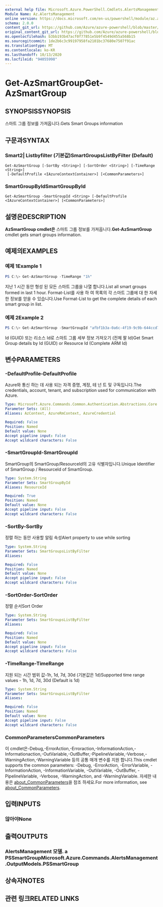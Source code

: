 ```yaml
---
external help file: Microsoft.Azure.PowerShell.Cmdlets.AlertsManagement.dll-Help.xml
Module Name: Az.AlertsManagement
online version: https://docs.microsoft.com/en-us/powershell/module/az.alertsmanagement/get-azsmartgroup
schema: 2.0.0
content_git_url: https://github.com/Azure/azure-powershell/blob/master/src/AlertsManagement/AlertsManagement/help/Get-AzSmartGroup.md
original_content_git_url: https://github.com/Azure/azure-powershell/blob/master/src/AlertsManagement/AlertsManagement/help/Get-AzSmartGroup.md
ms.openlocfilehash: b3bb193b47acf0f77851e5b9f4549d455a568b15
ms.sourcegitcommit: 1de2b6c3c99197958fa2101bc37680e7507f91ac
ms.translationtype: MT
ms.contentlocale: ko-KR
ms.lasthandoff: 10/13/2020
ms.locfileid: "94055998"
---
```

# <span data-ttu-id="d9eda-101">Get-AzSmartGroup</span><span class="sxs-lookup"><span data-stu-id="d9eda-101">Get-AzSmartGroup</span></span>

## <span data-ttu-id="d9eda-102">SYNOPSIS</span><span class="sxs-lookup"><span data-stu-id="d9eda-102">SYNOPSIS</span></span>
<span data-ttu-id="d9eda-103">스마트 그룹 정보를 가져옵니다.</span><span class="sxs-lookup"><span data-stu-id="d9eda-103">Gets Smart Groups information</span></span>

## <span data-ttu-id="d9eda-104">구문과</span><span class="sxs-lookup"><span data-stu-id="d9eda-104">SYNTAX</span></span>

### <span data-ttu-id="d9eda-105">Smart2| Listbyfilter (기본값)</span><span class="sxs-lookup"><span data-stu-id="d9eda-105">SmartGroupsListByFilter (Default)</span></span>
```
Get-AzSmartGroup [-SortBy <String>] [-SortOrder <String>] [-TimeRange <String>]
 [-DefaultProfile <IAzureContextContainer>] [<CommonParameters>]
```

### <span data-ttu-id="d9eda-106">SmartGroupById</span><span class="sxs-lookup"><span data-stu-id="d9eda-106">SmartGroupById</span></span>
```
Get-AzSmartGroup -SmartGroupId <String> [-DefaultProfile <IAzureContextContainer>] [<CommonParameters>]
```

## <span data-ttu-id="d9eda-107">설명은</span><span class="sxs-lookup"><span data-stu-id="d9eda-107">DESCRIPTION</span></span>
<span data-ttu-id="d9eda-108">**AzSmartGroup cmdlet은** 스마트 그룹 정보를 가져옵니다.</span><span class="sxs-lookup"><span data-stu-id="d9eda-108">**Get-AzSmartGroup** cmdlet gets smart groups information.</span></span>

## <span data-ttu-id="d9eda-109">예제의</span><span class="sxs-lookup"><span data-stu-id="d9eda-109">EXAMPLES</span></span>

### <span data-ttu-id="d9eda-110">예제 1</span><span class="sxs-lookup"><span data-stu-id="d9eda-110">Example 1</span></span>
```powershell
PS C:\> Get-AzSmartGroup -TimeRange "1h"
```

<span data-ttu-id="d9eda-111">지난 1 시간 동안 형성 된 모든 스마트 그룹을 나열 합니다.</span><span class="sxs-lookup"><span data-stu-id="d9eda-111">List all smart groups formed in last 1 hour.</span></span> <span data-ttu-id="d9eda-112">Format-List를 사용 하 여 목록의 각 스마트 그룹에 대 한 자세한 정보를 얻을 수 있습니다.</span><span class="sxs-lookup"><span data-stu-id="d9eda-112">Use Format-List to get the complete details of each smart group in list.</span></span>

### <span data-ttu-id="d9eda-113">예제 2</span><span class="sxs-lookup"><span data-stu-id="d9eda-113">Example 2</span></span>
```powershell
PS C:\> Get-AzSmartGroup -SmartGroupId "afbf1b3a-0a6c-4f19-9c9b-644ccd7b1529" | Format-List
```

<span data-ttu-id="d9eda-114">Id (GUID) 또는 리소스 Id로 스마트 그룹 세부 정보 가져오기 (전체 팔 Id)</span><span class="sxs-lookup"><span data-stu-id="d9eda-114">Get Smart Group details by Id (GUID) or Resource Id (Complete ARM Id)</span></span>

## <span data-ttu-id="d9eda-115">변수</span><span class="sxs-lookup"><span data-stu-id="d9eda-115">PARAMETERS</span></span>

### <span data-ttu-id="d9eda-116">-DefaultProfile</span><span class="sxs-lookup"><span data-stu-id="d9eda-116">-DefaultProfile</span></span>
<span data-ttu-id="d9eda-117">Azure와 통신 하는 데 사용 되는 자격 증명, 계정, 테 넌 트 및 구독입니다.</span><span class="sxs-lookup"><span data-stu-id="d9eda-117">The credentials, account, tenant, and subscription used for communication with Azure.</span></span>

```yaml
Type: Microsoft.Azure.Commands.Common.Authentication.Abstractions.Core.IAzureContextContainer
Parameter Sets: (All)
Aliases: AzContext, AzureRmContext, AzureCredential

Required: False
Position: Named
Default value: None
Accept pipeline input: False
Accept wildcard characters: False
```

### <span data-ttu-id="d9eda-118">-SmartGroupId</span><span class="sxs-lookup"><span data-stu-id="d9eda-118">-SmartGroupId</span></span>
<span data-ttu-id="d9eda-119">SmartGroup의 SmartGroup/ResourceId의 고유 식별자입니다.</span><span class="sxs-lookup"><span data-stu-id="d9eda-119">Unique Identifier of SmartGroup / ResourceId of SmartGroup.</span></span>

```yaml
Type: System.String
Parameter Sets: SmartGroupById
Aliases: ResourceId

Required: True
Position: Named
Default value: None
Accept pipeline input: False
Accept wildcard characters: False
```

### <span data-ttu-id="d9eda-120">-SortBy</span><span class="sxs-lookup"><span data-stu-id="d9eda-120">-SortBy</span></span>
<span data-ttu-id="d9eda-121">정렬 하는 동안 사용할 알림 속성</span><span class="sxs-lookup"><span data-stu-id="d9eda-121">Alert property to use while sorting</span></span>

```yaml
Type: System.String
Parameter Sets: SmartGroupsListByFilter
Aliases:

Required: False
Position: Named
Default value: None
Accept pipeline input: False
Accept wildcard characters: False
```

### <span data-ttu-id="d9eda-122">-SortOrder</span><span class="sxs-lookup"><span data-stu-id="d9eda-122">-SortOrder</span></span>
<span data-ttu-id="d9eda-123">정렬 순서</span><span class="sxs-lookup"><span data-stu-id="d9eda-123">Sort Order</span></span>

```yaml
Type: System.String
Parameter Sets: SmartGroupsListByFilter
Aliases:

Required: False
Position: Named
Default value: None
Accept pipeline input: False
Accept wildcard characters: False
```

### <span data-ttu-id="d9eda-124">-TimeRange</span><span class="sxs-lookup"><span data-stu-id="d9eda-124">-TimeRange</span></span>
<span data-ttu-id="d9eda-125">지원 되는 시간 범위 값-1h, 1d, 7d, 30d (기본값은 1d)</span><span class="sxs-lookup"><span data-stu-id="d9eda-125">Supported time range values - 1h, 1d, 7d, 30d (Default is 1d)</span></span>

```yaml
Type: System.String
Parameter Sets: SmartGroupsListByFilter
Aliases:

Required: False
Position: Named
Default value: None
Accept pipeline input: False
Accept wildcard characters: False
```

### <span data-ttu-id="d9eda-126">CommonParameters</span><span class="sxs-lookup"><span data-stu-id="d9eda-126">CommonParameters</span></span>
<span data-ttu-id="d9eda-127">이 cmdlet은-Debug,-ErrorAction,-Erroraction,-InformationAction,-Informationaction,-OutVariable,-OutBuffer,-PipelineVariable,-Verbose,-WarningAction,-WarningVariable 등의 공통 매개 변수를 지원 합니다.</span><span class="sxs-lookup"><span data-stu-id="d9eda-127">This cmdlet supports the common parameters: -Debug, -ErrorAction, -ErrorVariable, -InformationAction, -InformationVariable, -OutVariable, -OutBuffer, -PipelineVariable, -Verbose, -WarningAction, and -WarningVariable.</span></span> <span data-ttu-id="d9eda-128">자세한 내용은 [about_CommonParameters](http://go.microsoft.com/fwlink/?LinkID=113216)을 참조 하세요.</span><span class="sxs-lookup"><span data-stu-id="d9eda-128">For more information, see [about_CommonParameters](http://go.microsoft.com/fwlink/?LinkID=113216).</span></span>

## <span data-ttu-id="d9eda-129">입력</span><span class="sxs-lookup"><span data-stu-id="d9eda-129">INPUTS</span></span>

### <span data-ttu-id="d9eda-130">않아야</span><span class="sxs-lookup"><span data-stu-id="d9eda-130">None</span></span>

## <span data-ttu-id="d9eda-131">출력</span><span class="sxs-lookup"><span data-stu-id="d9eda-131">OUTPUTS</span></span>

### <span data-ttu-id="d9eda-132">AlertsManagement 모델. a PSSmartGroup</span><span class="sxs-lookup"><span data-stu-id="d9eda-132">Microsoft.Azure.Commands.AlertsManagement.OutputModels.PSSmartGroup</span></span>

## <span data-ttu-id="d9eda-133">상속자</span><span class="sxs-lookup"><span data-stu-id="d9eda-133">NOTES</span></span>

## <span data-ttu-id="d9eda-134">관련 링크</span><span class="sxs-lookup"><span data-stu-id="d9eda-134">RELATED LINKS</span></span>
